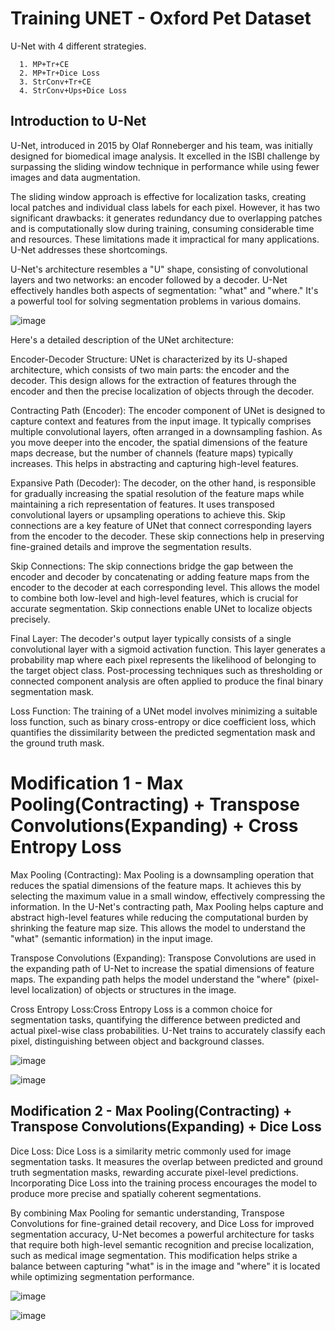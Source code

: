 
# Training UNET - Oxford Pet Dataset

U-Net with 4 different strategies.
~~~
  1. MP+Tr+CE
  2. MP+Tr+Dice Loss
  3. StrConv+Tr+CE
  4. StrConv+Ups+Dice Loss
~~~

## Introduction to U-Net

U-Net, introduced in 2015 by Olaf Ronneberger and his team, was initially designed for biomedical image analysis. It excelled in the ISBI challenge by surpassing the sliding window technique in performance while using fewer images and data augmentation.

The sliding window approach is effective for localization tasks, creating local patches and individual class labels for each pixel. However, it has two significant drawbacks: it generates redundancy due to overlapping patches and is computationally slow during training, consuming considerable time and resources. These limitations made it impractical for many applications. U-Net addresses these shortcomings.

U-Net's architecture resembles a "U" shape, consisting of convolutional layers and two networks: an encoder followed by a decoder. U-Net effectively handles both aspects of segmentation: "what" and "where." It's a powerful tool for solving segmentation problems in various domains.

![image](https://github.com/prarthanats/ERA/assets/32382676/229b95ae-1a28-4cfc-9787-535c0695035e)

Here's a detailed description of the UNet architecture:

Encoder-Decoder Structure: UNet is characterized by its U-shaped architecture, which consists of two main parts: the encoder and the decoder. This design allows for the extraction of features through the encoder and then the precise localization of objects through the decoder.

Contracting Path (Encoder): The encoder component of UNet is designed to capture context and features from the input image. It typically comprises multiple convolutional layers, often arranged in a downsampling fashion. As you move deeper into the encoder, the spatial dimensions of the feature maps decrease, but the number of channels (feature maps) typically increases. This helps in abstracting and capturing high-level features.

Expansive Path (Decoder): The decoder, on the other hand, is responsible for gradually increasing the spatial resolution of the feature maps while maintaining a rich representation of features. It uses transposed convolutional layers or upsampling operations to achieve this. Skip connections are a key feature of UNet that connect corresponding layers from the encoder to the decoder. These skip connections help in preserving fine-grained details and improve the segmentation results.

Skip Connections: The skip connections bridge the gap between the encoder and decoder by concatenating or adding feature maps from the encoder to the decoder at each corresponding level. This allows the model to combine both low-level and high-level features, which is crucial for accurate segmentation. Skip connections enable UNet to localize objects precisely.

Final Layer: The decoder's output layer typically consists of a single convolutional layer with a sigmoid activation function. This layer generates a probability map where each pixel represents the likelihood of belonging to the target object class. Post-processing techniques such as thresholding or connected component analysis are often applied to produce the final binary segmentation mask.

Loss Function: The training of a UNet model involves minimizing a suitable loss function, such as binary cross-entropy or dice coefficient loss, which quantifies the dissimilarity between the predicted segmentation mask and the ground truth mask.

# Modification 1 - Max Pooling(Contracting) + Transpose Convolutions(Expanding) + Cross Entropy Loss

Max Pooling (Contracting): Max Pooling is a downsampling operation that reduces the spatial dimensions of the feature maps. It achieves this by selecting the maximum value in a small window, effectively compressing the information. In the U-Net's contracting path, Max Pooling helps capture and abstract high-level features while reducing the computational burden by shrinking the feature map size. This allows the model to understand the "what" (semantic information) in the input image.

Transpose Convolutions (Expanding): Transpose Convolutions are used in the expanding path of U-Net to increase the spatial dimensions of feature maps. The expanding path helps the model understand the "where" (pixel-level localization) of objects or structures in the image.

Cross Entropy Loss:Cross Entropy Loss is a common choice for segmentation tasks, quantifying the difference between predicted and actual pixel-wise class probabilities. U-Net trains to accurately classify each pixel, distinguishing between object and background classes.

![image](https://github.com/prarthanats/ERA/assets/32382676/f6989583-5f80-4742-9a76-79cc32c670a7)

![image](https://github.com/prarthanats/ERA/assets/32382676/c16e0e44-1f76-4609-a53a-19e7ae33dbbc)



## Modification 2 - Max Pooling(Contracting) + Transpose Convolutions(Expanding) + Dice Loss

Dice Loss: Dice Loss is a similarity metric commonly used for image segmentation tasks. It measures the overlap between predicted and ground truth segmentation masks, rewarding accurate pixel-level predictions. Incorporating Dice Loss into the training process encourages the model to produce more precise and spatially coherent segmentations.

By combining Max Pooling for semantic understanding, Transpose Convolutions for fine-grained detail recovery, and Dice Loss for improved segmentation accuracy, U-Net becomes a powerful architecture for tasks that require both high-level semantic recognition and precise localization, such as medical image segmentation. This modification helps strike a balance between capturing "what" is in the image and "where" it is located while optimizing segmentation performance.

![image](https://github.com/prarthanats/ERA/assets/32382676/80c0f41b-5b13-4228-a901-34e06f9b93e7)

![image](https://github.com/prarthanats/ERA/assets/32382676/9547cf06-5ab1-4b98-8d0a-d5005443d51c)


